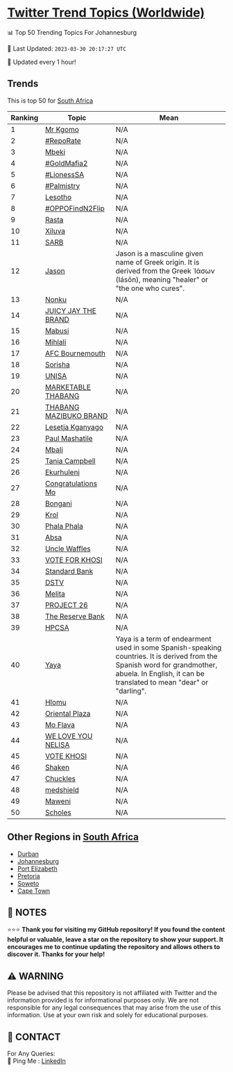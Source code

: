 [Twitter Trend Topics (Worldwide)](https://github.com/ErcinDedeoglu/Twitter-Trend-Topics)
==========


📊 Top 50 Trending Topics For Johannesburg

📆 Last Updated: `2023-03-30 20:17:27 UTC`

🔧 Updated every 1 hour!


## Trends

This is top 50 for [South Africa](</South Africa>)

| Ranking | Topic | Mean |
| ------- | ------------ | ------------ |
| 1 | [Mr Kgomo](http://twitter.com/search?q=Mr+Kgomo) | N/A |
| 2 | [#RepoRate](http://twitter.com/search?q=%23RepoRate) | N/A |
| 3 | [Mbeki](http://twitter.com/search?q=Mbeki) | N/A |
| 4 | [#GoldMafia2](http://twitter.com/search?q=%23GoldMafia2) | N/A |
| 5 | [#LionessSA](http://twitter.com/search?q=%23LionessSA) | N/A |
| 6 | [#Palmistry](http://twitter.com/search?q=%23Palmistry) | N/A |
| 7 | [Lesotho](http://twitter.com/search?q=Lesotho) | N/A |
| 8 | [#OPPOFindN2Flip](http://twitter.com/search?q=%23OPPOFindN2Flip) | N/A |
| 9 | [Rasta](http://twitter.com/search?q=Rasta) | N/A |
| 10 | [Xiluva](http://twitter.com/search?q=Xiluva) | N/A |
| 11 | [SARB](http://twitter.com/search?q=SARB) | N/A |
| 12 | [Jason](http://twitter.com/search?q=Jason) | Jason is a masculine given name of Greek origin. It is derived from the Greek Ἰάσων (Iásōn), meaning "healer" or "the one who cures". |
| 13 | [Nonku](http://twitter.com/search?q=Nonku) | N/A |
| 14 | [JUICY JAY THE BRAND](http://twitter.com/search?q=JUICY+JAY+THE+BRAND) | N/A |
| 15 | [Mabusi](http://twitter.com/search?q=Mabusi) | N/A |
| 16 | [Mihlali](http://twitter.com/search?q=Mihlali) | N/A |
| 17 | [AFC Bournemouth](http://twitter.com/search?q=AFC+Bournemouth) | N/A |
| 18 | [Sorisha](http://twitter.com/search?q=Sorisha) | N/A |
| 19 | [UNISA](http://twitter.com/search?q=UNISA) | N/A |
| 20 | [MARKETABLE THABANG](http://twitter.com/search?q=MARKETABLE+THABANG) | N/A |
| 21 | [THABANG MAZIBUKO BRAND](http://twitter.com/search?q=THABANG+MAZIBUKO+BRAND) | N/A |
| 22 | [Lesetja Kganyago](http://twitter.com/search?q=Lesetja+Kganyago) | N/A |
| 23 | [Paul Mashatile](http://twitter.com/search?q=Paul+Mashatile) | N/A |
| 24 | [Mbali](http://twitter.com/search?q=Mbali) | N/A |
| 25 | [Tania Campbell](http://twitter.com/search?q=Tania+Campbell) | N/A |
| 26 | [Ekurhuleni](http://twitter.com/search?q=Ekurhuleni) | N/A |
| 27 | [Congratulations Mo](http://twitter.com/search?q=Congratulations+Mo) | N/A |
| 28 | [Bongani](http://twitter.com/search?q=Bongani) | N/A |
| 29 | [Krol](http://twitter.com/search?q=Krol) | N/A |
| 30 | [Phala Phala](http://twitter.com/search?q=Phala+Phala) | N/A |
| 31 | [Absa](http://twitter.com/search?q=Absa) | N/A |
| 32 | [Uncle Waffles](http://twitter.com/search?q=Uncle+Waffles) | N/A |
| 33 | [VOTE FOR KHOSI](http://twitter.com/search?q=VOTE+FOR+KHOSI) | N/A |
| 34 | [Standard Bank](http://twitter.com/search?q=Standard+Bank) | N/A |
| 35 | [DSTV](http://twitter.com/search?q=DSTV) | N/A |
| 36 | [Melita](http://twitter.com/search?q=Melita) | N/A |
| 37 | [PROJECT 26](http://twitter.com/search?q=PROJECT+26) | N/A |
| 38 | [The Reserve Bank](http://twitter.com/search?q=The+Reserve+Bank) | N/A |
| 39 | [HPCSA](http://twitter.com/search?q=HPCSA) | N/A |
| 40 | [Yaya](http://twitter.com/search?q=Yaya) | Yaya is a term of endearment used in some Spanish-speaking countries. It is derived from the Spanish word for grandmother, abuela. In English, it can be translated to mean "dear" or "darling". |
| 41 | [Hlomu](http://twitter.com/search?q=Hlomu) | N/A |
| 42 | [Oriental Plaza](http://twitter.com/search?q=Oriental+Plaza) | N/A |
| 43 | [Mo Flava](http://twitter.com/search?q=Mo+Flava) | N/A |
| 44 | [WE LOVE YOU NELISA](http://twitter.com/search?q=WE+LOVE+YOU+NELISA) | N/A |
| 45 | [VOTE KHOSI](http://twitter.com/search?q=VOTE+KHOSI) | N/A |
| 46 | [Shaken](http://twitter.com/search?q=Shaken) | N/A |
| 47 | [Chuckles](http://twitter.com/search?q=Chuckles) | N/A |
| 48 | [medshield](http://twitter.com/search?q=medshield) | N/A |
| 49 | [Maweni](http://twitter.com/search?q=Maweni) | N/A |
| 50 | [Scholes](http://twitter.com/search?q=Scholes) | N/A |



## Other Regions in [South Africa](</South Africa>)

* [Durban](</South Africa/Durban.md>)
* [Johannesburg](</South Africa/Johannesburg.md>)
* [Port Elizabeth](</South Africa/Port Elizabeth.md>)
* [Pretoria](</South Africa/Pretoria.md>)
* [Soweto](</South Africa/Soweto.md>)
* [Cape Town](</South Africa/Cape Town.md>)



## 📝 NOTES

⭐⭐⭐ **Thank you for visiting my GitHub repository! If you found the content helpful or valuable, leave a star on the repository to show your support. It encourages me to continue updating the repository and allows others to discover it. Thanks for your help!**


## ⚠️ WARNING

Please be advised that this repository is not affiliated with Twitter and the information provided is for informational purposes only. We are not responsible for any legal consequences that may arise from the use of this information. Use at your own risk and solely for educational purposes.


## 📨 CONTACT

 For Any Queries:  
            🏓 Ping Me : [LinkedIn](https://www.linkedin.com/in/ercindedeoglu/)
